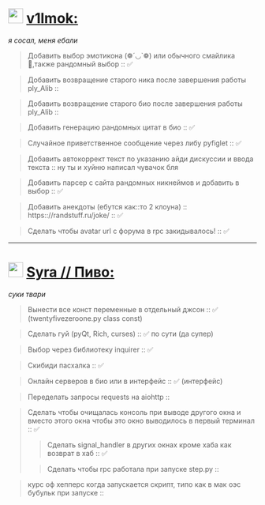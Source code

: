 <img src="https://avatars.githubusercontent.com/u/133809614" width="30" height="30">   [v1lmok:](https://github.com/v1lmok)
========================
*я сосал, меня ебали*

> Добавить выбор эмотикона (❁´◡`❁) или обычного смайлика 🤡,также рандомный выбор :: ✅

> Добавить возвращение старого ника после завершения работы ply_Alib ::

> Добавить возвращение старого био после завершения работы ply_Alib ::

> Добавить генерацию рандомных цитат в био :: ✅

> Случайное приветственное сообщение через либу pyfiglet :: ✅

> Добавить автокоррект текст по указанию айди дискуссии и ввода текста :: ну ты и хуйню написал чувачок бля

> Добавить парсер с сайта рандомных никнеймов и добавить в выбор :: ✅

> Добавить анекдоты (ебутся как::то 2 клоуна) :: https:://randstuff.ru/joke/ :: ✅

> Сделать чтобы avatar url с форума в rpc закидывалось! :: ✅



---

<img src="https://avatars.githubusercontent.com/u/112832151?" width="30" height="30"> [Syra // Пиво:](https://github.com/PivoSteve)
========================
*суки твари*

> Вынести все конст переменные в отдельный джсон :: ✅ (twentyfivezeroone.py class const)

> Сделать гуй (pyQt, Rich, curses) :: ✅ по сути (да супер)

> Выбор через библиотеку inquirer :: ✅

> Скибиди пасхалка :: ✅

> Онлайн серверов в био или в интерфейс :: ✅ (интерфейс)

> Переделать запросы requests на aiohttp ::

> Сделать чтобы очищалась консоль при выводе другого окна и вместо этого окна чтобы это окно выводилось в первый терминал :: ✅
>>  Сделать signal_handler в других окнах кроме хаба как возврат в хаб :: ✅ 
> 
>> Сделать чтобы rpc работала при запуске step.py ::

> курс оф хепперс когда запускается скрипт, типо как в мак оэс бубульк при запуске :: 
